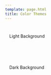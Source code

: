 ```yaml
---
template: page.html
title: Color Themes
---
```

<style>
    div.swatches {
      padding: 1em;
    }

    div.color {
        position: relative;
        width: 2em;
        display: inline-block;

        height: 2em;
    }

    div.swatch {
        display: inline-block;
    }
</style>

<div class="swatches body">
  <p>Light Background</p>
  <div class="color theme-darkest-bg" title="darkest"></div>
  <div class="color theme-darker-bg" title="darker"></div>
  <div class="color theme-dark-bg" title="dark"></div>
  <div class="color theme-darkest50-bg" title="darkest 50%"></div>
  <div class="color theme-light-bg" title="light"></div>
  <div class="color theme-darker-40" title="darker 40%"></div>
  <div class="color theme-lighter-bg" title="lighter"></div>
  <div class="color theme-lightest-bg" title="lightest"></div>
  <div class="color theme-link-bg" title="link"></div>
</div>

<div class="swatches body dark-bg">
  <p>Dark Background</p>
  <div class="color theme-darkest-bg" title="darkest"></div>
  <div class="color theme-darker-bg" title="darker"></div>
  <div class="color theme-dark-bg" title="dark"></div>
  <div class="color theme-darkest50-bg" title="darkest 50%"></div>
  <div class="color theme-light-bg" title="light"></div>
  <div class="color theme-darker-40" title="darker 40%"></div>
  <div class="color theme-lighter-bg" title="lighter"></div>
  <div class="color theme-lightest-bg" title="lightest"></div>
  <div class="color theme-link-bg" title="link"></div>
</div>
